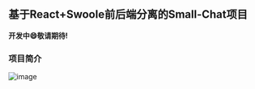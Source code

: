 ## 基于React+Swoole前后端分离的Small-Chat项目

**开发中😄敬请期待!**

### 项目简介
![image](https://github.com/LaravelChen/React-Small-Chat/raw/master/screen/image1.png)